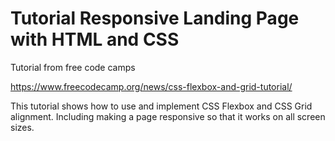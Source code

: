 # Tutorial Responsive Landing Page with HTML and CSS

 Tutorial from free code camps

<https://www.freecodecamp.org/news/css-flexbox-and-grid-tutorial/>

This tutorial shows how to use and implement CSS Flexbox and CSS Grid alignment. Including making a page responsive so that it works on all screen sizes.
